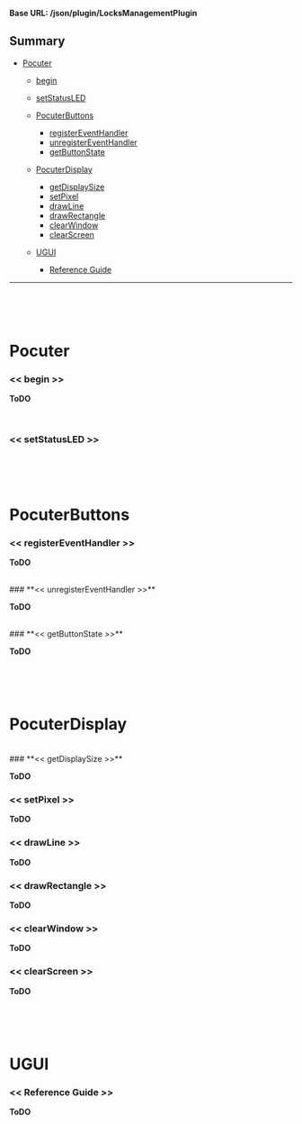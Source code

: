**Base URL: /json/plugin/LocksManagementPlugin**

Summary
----------
*  [Pocuter](#user)
	*  [begin](#begin)
	*  [setStatusLED](#setStatusLED)

	*  [PocuterButtons](#PocuterButtons)
		*  [registerEventHandler](#registerEventHandler)
		*  [unregisterEventHandler](#unregisterEventHandler)
		*  [getButtonState](#getButtonState)
	
	*  [PocuterDisplay](#PocuterDisplay)
		*  [getDisplaySize](#getDisplaySize)
		*  [setPixel](#setPixel)
		*  [drawLine](#drawLine)
		*  [drawRectangle](#drawRectangle)
		*  [clearWindow](#clearWindow)
		*  [clearScreen](#clearScreen)
	
	*  [UGUI](#UGUI)
		*  [Reference Guide](#ReferenceGuide)



---

<br/><br/><br/>

# <a name="Pocuter"></a>Pocuter

### <a name="begin"></a>**<< begin >>**

**ToDO**

<br/>

### <a name="setStatusLED"></a>**<< setStatusLED >>**

<br/><br/><br/>

# <a name="PocuterButtons"></a>PocuterButtons

### <a name="registerEventHandler"></a>**<< registerEventHandler >>**

**ToDO**

<br/>
### <a name="unregisterEventHandler"></a>**<< unregisterEventHandler >>**

**ToDO**

<br/>
### <a name="getButtonState"></a>**<< getButtonState >>**

**ToDO**

<br/><br/><br/>

# <a name="PocuterDisplay"></a>PocuterDisplay

<br/>
### <a name="getDisplaySize"></a>**<< getDisplaySize >>**

**ToDO**
<br/>
### <a name="setPixel"></a>**<< setPixel >>**

**ToDO**
<br/>
### <a name="drawLine"></a>**<< drawLine >>**

**ToDO**
<br/>
### <a name="drawRectangle"></a>**<< drawRectangle >>**

**ToDO**
<br/>
### <a name="clearWindow"></a>**<< clearWindow >>**

**ToDO**
<br/>
### <a name="clearScreen"></a>**<< clearScreen >>**

**ToDO**


<br/><br/><br/>

# <a name="UGUI"></a>UGUI

### <a name="ReferenceGuide"></a>**<< Reference Guide >>**

**ToDO**

<br/>